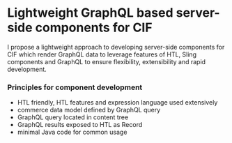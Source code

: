 Lightweight GraphQL based server-side components for CIF
===

I propose a lightweight approach to developing server-side components for CIF which render
GraphQL data to leverage features of HTL, Sling components and GraphQL to ensure flexibility,
extensibility and rapid development.      

### Principles for component development

- HTL friendly, HTL features and expression language used extensively
- commerce data model defined by GraphQL query
- GraphQL query located in content tree
- GraphQL results exposed to HTL as Record
- minimal Java code for common usage 



    

